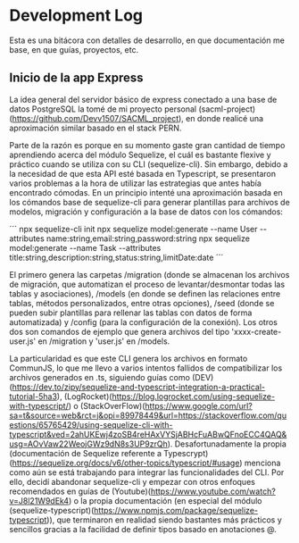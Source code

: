 # Development Log
Esta es una bitácora con detalles de desarrollo, en que documentación me base, en que guías, proyectos, etc.

## Inicio de la app Express
La idea general del servidor básico de express conectado a una base de datos PostgreSQL la tomé de mi proyecto personal (sacml-project)(https://github.com/Devv1507/SACML_project), en donde realicé una aproximación similar basado en el stack PERN.

Parte de la razón es porque en su momento gaste gran cantidad de tiempo aprendiendo acerca del módulo Sequelize, el cuál es bastante flexive y práctico cuando se utiliza con su CLI (sequelize-cli). Sin embargo, debido a la necesidad de que esta API esté basada en Typescript, se presentaron varios problemas a la hora de utilizar las estrategias que antes había encontrado cómodas. En un principio intenté una aproximación basada en los cómandos base de sequelize-cli para generar plantillas para archivos de modelos, migración y configuración a la base de datos con los cómandos:

´´´
npx sequelize-cli init
npx sequelize model:generate --name User --attributes  name:string,email:string,password:string
npx sequelize model:generate --name Task --attributes  title:string,description:string,status:string,limitDate:date
´´´

El primero genera las carpetas /migration (donde se almacenan los archivos de migración, que automatizan el proceso de levantar/desmontar todas las tablas y asociaciones), /models (en donde se definen las relaciones entre tablas, métodos personalizados, entre otras opciones), /seed (donde se pueden subir plantillas para rellenar las tablas con datos de forma automatizada) y /config (para la configuración de la conexión). Los otros dos son comandos de ejemplo que genera archivos del tipo 'xxxx-create-user.js' en /migration y 'user.js' en /models. 

La particularidad es que este CLI genera los archivos en formato CommunJS, lo que me llevo a varios intentos fallidos de compatibilizar los archivos generados en .ts, siguiendo guías como (DEV)(https://dev.to/zipy/sequelize-and-typescript-integration-a-practical-tutorial-5ha3), (LogRocket)(https://blog.logrocket.com/using-sequelize-with-typescript/) o (StackOverFlow)(https://www.google.com/url?sa=t&source=web&rct=j&opi=89978449&url=https://stackoverflow.com/questions/65765429/using-sequelize-cli-with-typescript&ved=2ahUKEwj4zoSB4reHAxVYSjABHcFuABwQFnoECC4QAQ&usg=AOvVaw22WeojGWz9dN8s3UP9zrQh). Desafortunadamente la propia (documentación de Sequelize referente a Typescrypt)(https://sequelize.org/docs/v6/other-topics/typescript/#usage) menciona como aún se está trabajando para integrar las funcionalidades del CLI. Por ello, decidí abandonar sequelize-cli y empezar con otros enfoques recomendados en guías de (Youtube)(https://www.youtube.com/watch?v=J8l21W9dEk4) o la propia documentación (en especial del módulo (sequelize-typescript)(https://www.npmjs.com/package/sequelize-typescript)), que terminaron en realidad siendo bastantes más prácticos y sencillos gracias a la facilidad de definir tipos basado en anotaciones @.

